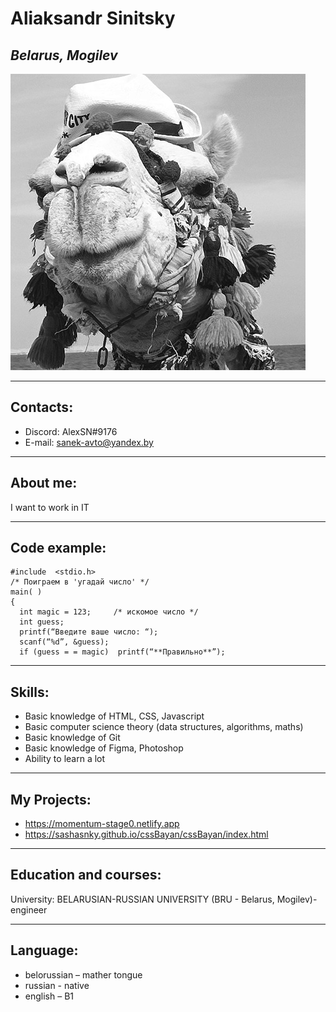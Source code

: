 # Aliaksandr Sinitsky
## _Belarus, Mogilev_
![MyAvatar](Avatar.jpg)
___
## Contacts:
-	Discord: AlexSN#9176
-	E-mail: sanek-avto@yandex.by
___
## About me:
I want to work in IT
_ _ _
## Code example:
```
#include  <stdio.h>
/* Поиграем в 'угадай число' */
main( )
{
  int magic = 123;     /* искомое число */
  int guess;
  printf(“Введите ваше число: “);
  scanf(“%d”, &guess);
  if (guess = = magic)  printf(“**Правильно**”);
```
_ _ _
## Skills:
* Basic knowledge of HTML, CSS, Javascript
* Basic computer science theory (data structures, algorithms, maths)
* Basic knowledge of Git 
* Basic knowledge of Figma, Photoshop
* Ability to learn a lot
_ _ _
## My Projects:
* https://momentum-stage0.netlify.app
* https://sashasnky.github.io/cssBayan/cssBayan/index.html
- - - 
## Education and courses:
University: BELARUSIAN-RUSSIAN UNIVERSITY (BRU - Belarus, Mogilev)-engineer
_ _ _
## Language:
*	belorussian – mather tongue
*	russian - native
*   english – B1 